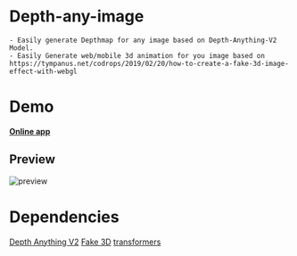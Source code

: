 # Depth-any-image
    - Easily generate Depthmap for any image based on Depth-Anything-V2 Model.
    - Easily Generate web/mobile 3d animation for you image based on https://tympanus.net/codrops/2019/02/20/how-to-create-a-fake-3d-image-effect-with-webgl

# Demo
**[Online app](https://minaalfy.github.io/depth-any-image)**

## Preview
![preview](https://github.com/user-attachments/assets/f2e2907d-817d-4309-95eb-8727f4c8da9c)



# Dependencies
[Depth Anything V2](https://github.com/DepthAnything/Depth-Anything-V2)
[Fake 3D](https://tympanus.net/codrops/2019/02/20/how-to-create-a-fake-3d-image-effect-with-webgl/)
[transformers](https://huggingface.co/docs/transformers.js/en/index)


